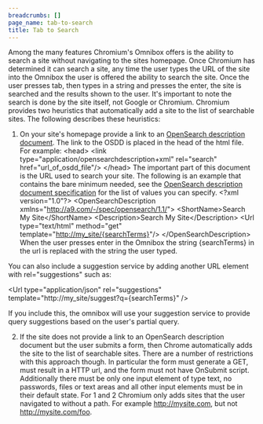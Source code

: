 ```yaml
---
breadcrumbs: []
page_name: tab-to-search
title: Tab to Search
---
```


Among the many features Chromium's Omnibox offers is the ability to search a
site without navigating to the sites homepage. Once Chromium has determined it
can search a site, any time the user types the URL of the site into the Omnibox
the user is offered the ability to search the site. Once the user presses tab,
then types in a string and presses the enter, the site is searched and the
results shown to the user. It's important to note the search is done by the site
itself, not Google or Chromium.
Chromium provides two heuristics that automatically add a site to the list of
searchable sites. The following describes these heuristics:
1. On your site's homepage provide a link to an [OpenSearch description
document](http://www.opensearch.org/Specifications/OpenSearch/1.1#OpenSearch_description_document).
The link to the OSDD is placed in the head of the html file. For example:
&lt;head&gt; &lt;link type="application/opensearchdescription+xml" rel="search"
href="url_of_osdd_file"/&gt; &lt;/head&gt; The important part of this document
is the URL used to search your site. The following is an example that contains
the bare minimum needed, see the [OpenSearch description document
specification](http://www.opensearch.org/Specifications/OpenSearch/1.1#OpenSearch_description_document)
for the list of values you can specify. &lt;?xml version="1.0"?&gt;
&lt;OpenSearchDescription xmlns="<http://a9.com/-/spec/opensearch/1.1/>"&gt;
&lt;ShortName&gt;Search My Site&lt;/ShortName&gt; &lt;Description&gt;Search My
Site&lt;/Description&gt; &lt;Url type="text/html" method="get"
template="<http://my_site/{searchTerms}>"/&gt; &lt;/OpenSearchDescription&gt;
When the user presses enter in the Omnibox the string {searchTerms} in the url
is replaced with the string the user typed.

You can also include a suggestion service by adding another URL element with
rel="suggestions" such as:

&lt;Url type="application/json" rel="suggestions"
template="http://my_site/suggest?q={searchTerms}" /&gt;

If you include this, the omnibox will use your suggestion service to provide
query suggestions based on the user's partial query.

2. If the site does not provide a link to an OpenSearch description document but
the user submits a form, then Chrome automatically adds the site to the list of
searchable sites. There are a number of restrictions with this approach though.
In particular the form must generate a GET, must result in a HTTP url, and the
form must not have OnSubmit script. Additionally there must be only one input
element of type text, no passwords, files or text areas and all other input
elements must be in their default state.
For 1 and 2 Chromium only adds sites that the user navigated to without a path.
For example <http://mysite.com>, but not <http://mysite.com/foo>.